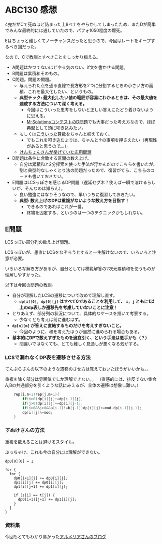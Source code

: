 # ABC130 感想

4完だがCで死ぬほど詰まった上8ペナをやらかしてしまったため、またDが簡単でみんな最終的には通していたので、パフォ1050程度の爆死。

Eはちょっと難しくてノーチャンスだったと思うので、今回はレートをキープするべき回だった。

なので、Cで教訓とすべきことをしっかり抑える。

- A問題はかつてないほどやる気のない、if文を書かせる問題。
- B問題は累積和そのもの。
- C問題。問題の問題。
  - 与えられた点を通る直線で長方形を2つに分割するときの小さい方の面積、これを最大化したい、というもの。
  - **典型チック: 最大化したい値の範囲が容易にわかるときは、その最大値を達成する方法について深く考える。**
    - 今回はこういった思考をしないと正しい答えにたどり着けないように思える。
    - [M-SolutionsコンテストのD問題](https://atcoder.jp/contests/m-solutions2019/tasks/m_solutions2019_d)でも大事だった考え方なので、ほぼ典型として頭に叩き込みたい。
  - もしくは[こういった算数](http://www.chugakujuken.com/koushi_blog/shiba/20170818.html)をちゃんと抑えておく。
    - でもこれを叩き込むよりは、ちゃんと↑の事項を押さえたい（再現性があると思うので。。）。
  - [けんちょんさんが挙げていた応用問題](http://judge.u-aizu.ac.jp/onlinejudge/description.jsp?id=1089)
- D問題は条件に合致する区間の数え上げ。
  - 自分は累積和と2分探索を使った手法が浮かんだのでこちらを書いたが、割と典型的なしゃくとり法の問題だったので、復習がてら、こちらのコードも書いておきたい。
- E問題はLCSっぽさを感じるDP問題（遅延セグ木？使えば一瞬で溶けるらしいが、そんなのは知らん）。
  - 良い勉強にはなりそうなので、早いうちに復習しておきたい。
  - **典型: 数え上げのDPは重複がないような数え方を目指す！**
    - できるのであればこれが一番。
    - 終端を固定する、というのは一つのテクニックかもしれない。

## E問題

LCSっぽい部分列の数え上げ問題。

LCSっぽいが、愚直にLCSをなぞろうとすると一生解けないので、いろいろと注意が必要。

いろいろな解き方があるが、自分としては模範解答の2次元累積和を使うものが理解しやすかった。

以下は今回の問題の教訓。

- 自分が理解したLCSの遷移について改めて理解し直す。
  - **`dp[i][0], dp[0][j]` はすべて0であることを利用して、 `i, j` ともに1以上のdp表しか遷移先を考慮していないことに注意！**
- とりあえず、部分列の状況について、具体的なケースを描いて考察する。
  - 少なくとも考えは前に進むはず。
- **`dp[n][m]` が答えに直結するものだけを考えすぎないこと。**
  - 今回のように、和を考えたほうが自然に進められる場合もある。
- **基本的にDPで数えすぎたものを適宜引く、という手法は悪手かも（？）**
  - 間違いではなくても、とても難しく見通しが悪くなる気がする。

### LCSで漏れなくDP表を遷移させる方法

てんぷらさんの以下のような遷移のさせ方は覚えておいたほうがいいかも。。

重複を除く部分は雰囲気でしか理解できない。。
（直感的には、排反でない集合A,Bの共通部分を引くような話にみえるが、全体の遷移は想像し難い。）

```cpp
    rep(i,n+1)rep(j,m+1){
        if(i>0)dp[i][j]+=dp[i-1][j];
        if(j>0)dp[i][j]+=dp[i][j-1];
        if(i>0&&j>0&&a[i-1]!=b[j-1])dp[i][j]+=mod-dp[i-1][j-1];
        dp[i][j]%=mod;
    }
```

### すぬけさんの方法

重複を数えることは避けるスタイル。

ぶっちゃけ、これも今の自分には理解ができない。

```
dp0[0][0] = 1

for {
  for {
    dp0[i+1][j] += dp0[i][j];
    dp1[i][j] += dp0[i][j];
    dp1[i][j+1] += dp1[i][j];

    if (s[i] == t[j]) {
      dp0[i+1][j+1] += dp1[i][j];
    }
  }
}
```

### 資料集

今回もとてもわかり易かった[アルメリアさんのブログ](https://betrue12.hateblo.jp/entry/2019/06/17/231329)

